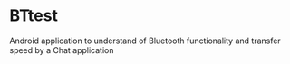 BTtest
======

Android application to understand of Bluetooth functionality and transfer speed by a Chat application
